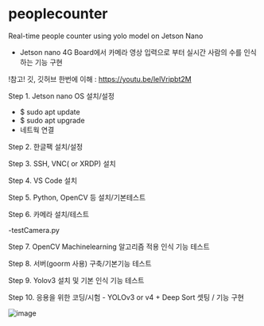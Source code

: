 # peoplecounter
Real-time people counter using yolo model on Jetson Nano

- Jetson nano 4G Board에서 카메라 영상 입력으로 부터 실시간 사람의 수를 인식하는 기능 구현

!참고! 깃, 깃허브 한번에 이해 : https://youtu.be/lelVripbt2M

Step 1. Jetson nano OS 설치/설정
  - $ sudo apt update
  - $ sudo apt upgrade
  - 네트웍 연결


Step 2. 한글팩 설치/설정

Step 3. SSH, VNC( or XRDP) 설치

Step 4. VS Code 설치

Step 5. Python, OpenCV 등 설치/기본테스트

Step 6. 카메라 설치/테스트

 -testCamera.py
 
Step 7. OpenCV Machinelearning 알고리즘 적용 인식 기능 테스트

Step 8. 서버(goorm 사용) 구축/기본기능 테스트

Step 9. Yolov3 설치 및 기본 인식 기능 테스트

Step 10. 응용을 위한 코딩/시험 - YOLOv3 or v4 + Deep Sort 셋팅 / 기능 구현

![image](https://user-images.githubusercontent.com/77879548/147557691-de8cd7a9-907c-4b8b-8aaa-02a47a0e2bdb.png)
